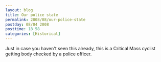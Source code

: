 ```yaml
---
layout: blog
title: Our police state
permalink: 2008/08/our-police-state
postday: 08/04 2008
posttime: 18_58
categories: [Historical]
---
```


<p>Just in case you haven't seen this already, this is a Critical Mass cyclist getting body checked by a police officer.</p>
<object width="425" height="344"><param name="movie" value="http://www.youtube.com/v/oUkiyBVytRQ&hl=en&fs=1" /><param name="wmode" value="transparent" /><param name="allowFullScreen" value="true" /><embed src="http://www.youtube.com/v/oUkiyBVytRQ&hl=en&fs=1" type="application/x-shockwave-flash" allowfullscreen="true" wmode="transparent" width="425" height="344"></embed></object>
